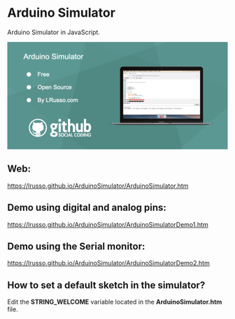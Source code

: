 # Arduino Simulator

Arduino Simulator in JavaScript.

![alt screenshot](https://raw.githubusercontent.com/lrusso/ArduinoSimulator/master/ArduinoSimulator1.png)

## Web:

https://lrusso.github.io/ArduinoSimulator/ArduinoSimulator.htm

## Demo using digital and analog pins:

https://lrusso.github.io/ArduinoSimulator/ArduinoSimulatorDemo1.htm

## Demo using the Serial monitor:

https://lrusso.github.io/ArduinoSimulator/ArduinoSimulatorDemo2.htm

## How to set a default sketch in the simulator?

Edit the **STRING_WELCOME** variable located in the **ArduinoSimulator.htm** file.
